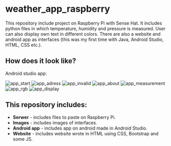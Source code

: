 # weather_app_raspberry
This repository include project on Raspberry Pi with Sense Hat. It includes python files in which temperature, humidity and pressure is measured. User can also display own text in different colors.
There are also a website and android app as interfaces (this was my first time with Java, Android Studio, HTML, CSS etc.).

## How does it look like?
Android studio app:

![app_start](https://github.com/m-milena/weather_app_raspberry/blob/master/Images/app_start.png&s=50)
![app_adress](https://github.com/m-milena/weather_app_raspberry/blob/master/Images/app_adress.PNG) 
![app_invalid](https://github.com/m-milena/weather_app_raspberry/blob/master/Images/app_invalid.PNG)
![app_about](https://github.com/m-milena/weather_app_raspberry/blob/master/Images/app_about.PNG)
![app_measurement](https://github.com/m-milena/weather_app_raspberry/blob/master/Images/app_measurement.png)
![app_rgb](https://github.com/m-milena/weather_app_raspberry/blob/master/Images/app_rgb.PNG)
![app_display](https://github.com/m-milena/weather_app_raspberry/blob/master/Images/app_display.PNG)

## This repository includes:
- **Serwer** - includes files to paste on Raspberry Pi.
- **Images** - includes images of interfaces.
- **Android app** - includes app on android made in Android Studio.
- **Website** - includes website wrote in HTML using CSS, Bootstrap and some JS.


